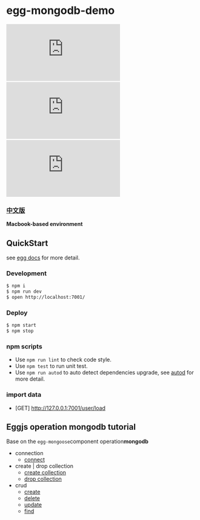 # egg-mongodb-demo

[![egg](https://tool.lu/shield/ajax.html?color=%234C1&subject=doc&status=eggjs)](https://eggjs.org/zh-cn/tutorials/index.html) &emsp;&emsp;
[![mongodb](https://tool.lu/shield/ajax.html?color=%2397CA00&subject=official&status=mongoDB)](https://www.mongodb.com/) &emsp;&emsp;
[![mongoose](https://tool.lu/shield/ajax.html?color=%23A4A61D&subject=github&status=egg-mongoose)](https://github.com/eggjs/egg-mongoose)

### [中文版](./README.zh_CN.md)

**Macbook-based environment**

## QuickStart

<!-- add docs here for user -->

see [egg docs][egg] for more detail.

### Development

```bash
$ npm i
$ npm run dev
$ open http://localhost:7001/
```

### Deploy

```bash
$ npm start
$ npm stop
```

### npm scripts

- Use `npm run lint` to check code style.
- Use `npm test` to run unit test.
- Use `npm run autod` to auto detect dependencies upgrade, see [autod](https://www.npmjs.com/package/autod) for more detail.

### import data

- [GET] http://127.0.0.1:7001/user/load


[egg]: https://eggjs.org

## Eggjs operation mongodb tutorial

Base on the `egg-mongoose`component operation**mongodb**
+ connection
    + [connect](doc/basics/connect.md)
+ create | drop collection 
    + [create collection](doc/basics/createDB.md)
    + [drop collection](doc/basics/dropDB.md)
+ crud
    + [create](doc/basics/create.md)
    + [delete](doc/basics/delete.md)
    + [update](doc/basics/update.md)
    + [find](doc/basics/find.md)
